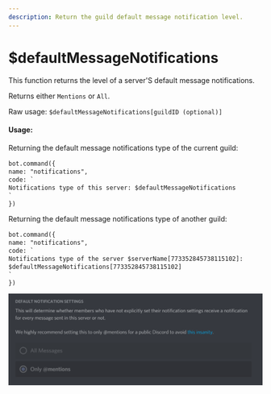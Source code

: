 ```yaml
---
description: Return the guild default message notification level.
---
```


# $defaultMessageNotifications

This function returns the level of a server'S default message notifications.

Returns either `Mentions` or `All`.

Raw usage: `$defaultMessageNotifications[guildID (optional)]`

#### Usage:

Returning the default message notifications type of the current guild:

```text
bot.command({
name: "notifications",
code: `
Notifications type of this server: $defaultMessageNotifications
`
})
```

Returning the default message notifications type of another guild:

```text
bot.command({
name: "notifications",
code: `
Notifications type of the server $serverName[773352845738115102]: 
$defaultMessageNotifications[773352845738115102]
`
})
```

![Example from the Official Aoi.JS Server =&amp;gt; $defaultMessageNotifications would return &quot;Mentions&quot; on this guild](../.gitbook/assets/image%20%2829%29%20%281%29%20%281%29.png)

